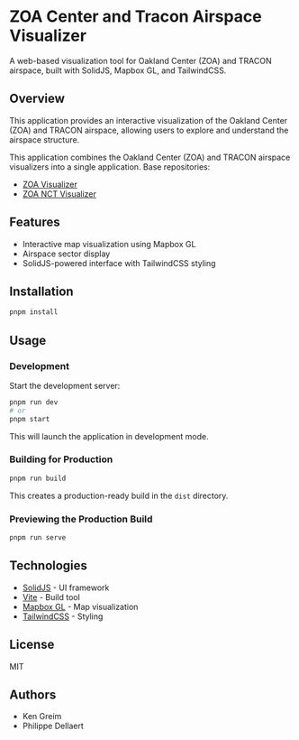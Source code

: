 # ZOA Center and Tracon Airspace Visualizer

A web-based visualization tool for Oakland Center (ZOA) and TRACON airspace, built with SolidJS, Mapbox GL, and TailwindCSS.

## Overview

This application provides an interactive visualization of the Oakland Center (ZOA) and TRACON airspace, allowing users to explore and understand the airspace structure.

This application combines the Oakland Center (ZOA) and TRACON airspace visualizers into a single application. Base repositories:

- [ZOA Visualizer](https://github.com/vzoa/ZoaVisualizer)
- [ZOA NCT Visualizer](https://github.com/vzoa/NctVisualizer)

## Features

- Interactive map visualization using Mapbox GL
- Airspace sector display
- SolidJS-powered interface with TailwindCSS styling

## Installation

```bash
pnpm install
```

## Usage

### Development

Start the development server:

```bash
pnpm run dev
# or
pnpm start
```

This will launch the application in development mode.

### Building for Production

```bash
pnpm run build
```

This creates a production-ready build in the `dist` directory.

### Previewing the Production Build

```bash
pnpm run serve
```

## Technologies

- [SolidJS](https://solidjs.com) - UI framework
- [Vite](https://vitejs.dev) - Build tool
- [Mapbox GL](https://docs.mapbox.com/mapbox-gl-js/api/) - Map visualization
- [TailwindCSS](https://tailwindcss.com) - Styling

## License

MIT

## Authors

- Ken Greim
- Philippe Dellaert
